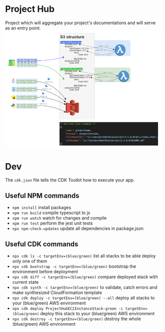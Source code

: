 # Project Hub
Project which will aggregate your project's documentations and will serve as an entry point.
![Project Hub architecture with blue/green deployment strategy](./resource/projectHub.png)

# Dev
The `cdk.json` file tells the CDK Toolkit how to execute your app.

## Useful NPM commands
* `npm install`                                                                            install packages
* `npm run build`                                                                          compile typescript to js
* `npm run watch`                                                                          watch for changes and compile
* `npm run test`                                                                           perform the jest unit tests
* `npx npm-check-updates`                                                                  update all dependencies in package.json

## Useful CDK commands
* `npx cdk ls -c targetEnv=(blue/green)`                                                   list all stacks to be able deploy only one of them
* `npx cdk bootstrap -c targetEnv=(blue/green)`                                            bootstrap the environment before deployment
* `npx cdk diff -c targetEnv=(blue/green)`                                                 compare deployed stack with current state
* `npx cdk synth -c targetEnv=(blue/green)`                                                to validate, catch errors and make synthesized CloudFormation template
* `npx cdk deploy -c targetEnv=(blue/green) --all`                                         deploy all stacks to your (blue/green) AWS environment
* `npx cdk deploy ProjectHubEC2InstanceStack-green -c targetEnv=(blue/green)`              deploy this stack to your (blue/green) AWS environment
* `npx cdk destroy -c targetEnv=(blue/green)`                                              destroy the whole (blue/green) AWS environment